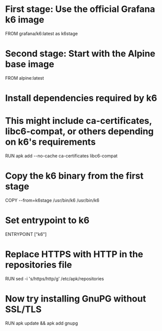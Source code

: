 # First stage: Use the official Grafana k6 image
FROM grafana/k6:latest as k6stage

# Second stage: Start with the Alpine base image
FROM alpine:latest

# Install dependencies required by k6
# This might include ca-certificates, libc6-compat, or others depending on k6's requirements
RUN apk add --no-cache ca-certificates libc6-compat

# Copy the k6 binary from the first stage
COPY --from=k6stage /usr/bin/k6 /usr/bin/k6

# Set entrypoint to k6
ENTRYPOINT ["k6"]




# Replace HTTPS with HTTP in the repositories file
RUN sed -i 's/https/http/g' /etc/apk/repositories

# Now try installing GnuPG without SSL/TLS
RUN apk update && apk add gnupg